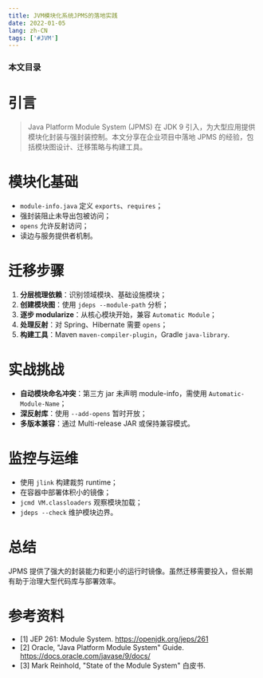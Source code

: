 ```yaml
---
title: JVM模块化系统JPMS的落地实践
date: 2022-01-05
lang: zh-CN
tags: ['#JVM']
---
```


### 本文目录
<!-- toc -->

# 引言
> Java Platform Module System (JPMS) 在 JDK 9 引入，为大型应用提供模块化封装与强封装控制。本文分享在企业项目中落地 JPMS 的经验，包括模块图设计、迁移策略与构建工具。

# 模块化基础
- `module-info.java` 定义 `exports`、`requires`；
- 强封装阻止未导出包被访问；
- `opens` 允许反射访问；
- 读边与服务提供者机制。

# 迁移步骤
1. **分层梳理依赖**：识别领域模块、基础设施模块；
2. **创建模块图**：使用 `jdeps --module-path` 分析；
3. **逐步 modularize**：从核心模块开始，兼容 `Automatic Module`；
4. **处理反射**：对 Spring、Hibernate 需要 `opens`；
5. **构建工具**：Maven `maven-compiler-plugin`，Gradle `java-library`.

# 实战挑战
- **自动模块命名冲突**：第三方 jar 未声明 module-info，需使用 `Automatic-Module-Name`；
- **深反射库**：使用 `--add-opens` 暂时开放；
- **多版本兼容**：通过 Multi-release JAR 或保持兼容模式。

# 监控与运维
- 使用 `jlink` 构建裁剪 runtime；
- 在容器中部署体积小的镜像；
- `jcmd VM.classloaders` 观察模块加载；
- `jdeps --check` 维护模块边界。

# 总结
JPMS 提供了强大的封装能力和更小的运行时镜像。虽然迁移需要投入，但长期有助于治理大型代码库与部署效率。

# 参考资料
- [1] JEP 261: Module System. https://openjdk.org/jeps/261
- [2] Oracle, "Java Platform Module System" Guide. https://docs.oracle.com/javase/9/docs/
- [3] Mark Reinhold, "State of the Module System" 白皮书.
